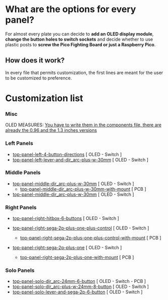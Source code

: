 # What are the options for every panel?
For almost every plate you can decide to **add an OLED display module**, **change the button holes to switch sockets** and decide whether to use plastic posts to **screw the Pico Fighting Board or just a Raspberry Pico**.

## How does it work?
In every file that permits customization, the first lines are meant for the user to be customized to preference.

# Customization list 
### Misc
OLED MEASURES: [You have to write them in the components file, there are already the 0.96 and the 1.3 inches versions](..\src\components.scad)


### Left Panels
- [top-panel-left-4-button-directions](..\src\top-panel-left-4-button-directions.scad) [ OLED - Switch ]
- [top-panel-left-lever-and-dir_arc-plus-w-30mm](..\src\top-panel-left-lever-and-dir_arc-plus-w-30mm.scad) [ OLED - Switch ]

### Middle Panels
- [top-panel-middle-dir_arc-plus-w-30mm](..\src\top-panel-middle-dir_arc-plus-w-30mm.scad) [ OLED - Switch ]
    - [top-panel-middle-dir_arc-plus-w-30mm-with-mount](..\src\top-panel-middle-dir_arc-plus-w-30mm-with-mount.scad) [ PCB ]
- [top-panel-middle-dir_arc-plus-w-30mm](..\src\top-panel-middle-dir_arc-plus-w-30mm.scad) [ OLED - Switch ]

### Right Panels
- [top-panel-right-hitbox-6-buttons](..\src\top-panel-right-hitbox-6-buttons.scad) [ OLED - Switch ]

- [top-panel-right-sega-2p-plus-one-plus-control](..\src\top-panel-right-sega-2p-plus-one-plus-control.scad) [ OLED - Switch ]
    - [top-panel-right-sega-2p-plus-one-plus-control-with-mount](..\src\top-panel-right-sega-2p-plus-one-plus-control-with-mount.scad) [ PCB ]

- [top-panel-right-sega-2p-plus-one](..\src\top-panel-right-sega-2p-plus-one.scad) [ OLED - Switch ]
    - [top-panel-right-sega-2p-plus-one-with-mount](..\src\top-panel-right-sega-2p-plus-one-with-mount.scad) [ PCB ]

### Solo Panels
- [top-panel-solo-dir_arc-24mm-6-button](..\src\top-panel-solo-dir_arc-24mm-6-button.scad) [ OLED - Switch - PCB ]
- [top-panel-solo-dir_arc-plus-w-24mm-8-button](..\src\top-panel-solo-dir_arc-plus-w-24mm-8-button.scad) [ OLED - Switch ]
- [top-panel-solo-lever-and-sega-2p-6-button](..\src\top-panel-solo-lever-and-sega-2p-6-button.scad) [ OLED - Switch ]

